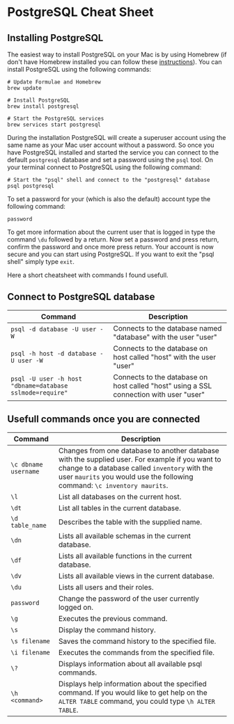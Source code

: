 # PostgreSQL Cheat Sheet

## Installing PostgreSQL

The easiest way to install PostgreSQL on your Mac is by using Homebrew (if don't have Homebrew installed you can follow these [instructions](https://docs.brew.sh/Installation)). You can install PostgreSQL using the following commands:

```
# Update Formulae and Homebrew
brew update

# Install PostgreSQL
brew install postgresql

# Start the PostgreSQL services
brew services start postgresql
```

During the installation PostgreSQL will create a superuser account using the same name as your Mac user account without a password. So once you have PostgreSQL installed and started the service you can connect to the default `postgresql` database and set a password using the `psql` tool. On your terminal connect to PostgreSQL using the following command:

```
# Start the "psql" shell and connect to the "postgresql" database
psql postgresql
```

To set a password for your (which is also the default) account type the following command:

```
password
```

To get more information about the current user that is logged in type the command `\du` followed by a return. Now set a password and press return, confirm the password and once more press return. Your account is now secure and you can start using PostgreSQL. If you want to exit the "psql shell" simply type `exit`.

Here a short cheatsheet with commands I found usefull.

## Connect to PostgreSQL database

| Command | Description |
|---------|-------------|
| `psql -d database -U user -W` | Connects to the database named "database" with the user "user" |
| `psql -h host -d database -U user -W` | Connects to the database on host called "host" with the user "user" |
| `psql -U user -h host "dbname=database sslmode=require"` | Connects to the database on host called "host" using a SSL connection with user "user" |

## Usefull commands once you are connected

| Command | Description |
|---------|-------------|
| `\c dbname username` | Changes from one database to another database with the supplied user. For example if you want to change to a database called `inventory` with the user `maurits` you would use the following command: `\c inventory maurits`.|
| `\l` | List all databases on the current host. |
| `\dt` | List all tables in the current database. |
| `\d table_name` | Describes the table with the supplied name. |
| `\dn` | Lists all available schemas in the current database. |
| `\df` | Lists all available functions in the current database. |
| `\dv` | Lists all available views in the current database. |
| `\du` | Lists all users and their roles. |
| `password` | Change the password of the user currently logged on. |
| `\g` | Executes the previous command. | 
| `\s` | Display the command history. |
| `\s filename` | Saves the command history to the specified file. |
| `\i filename` | Executes the commands from the specified file. |
| `\?` | Displays information about all available psql commands. |
| `\h <command>` | Displays help information about the specified command. If you would like to get help on the `ALTER TABLE` command, you could type `\h ALTER TABLE`. |
